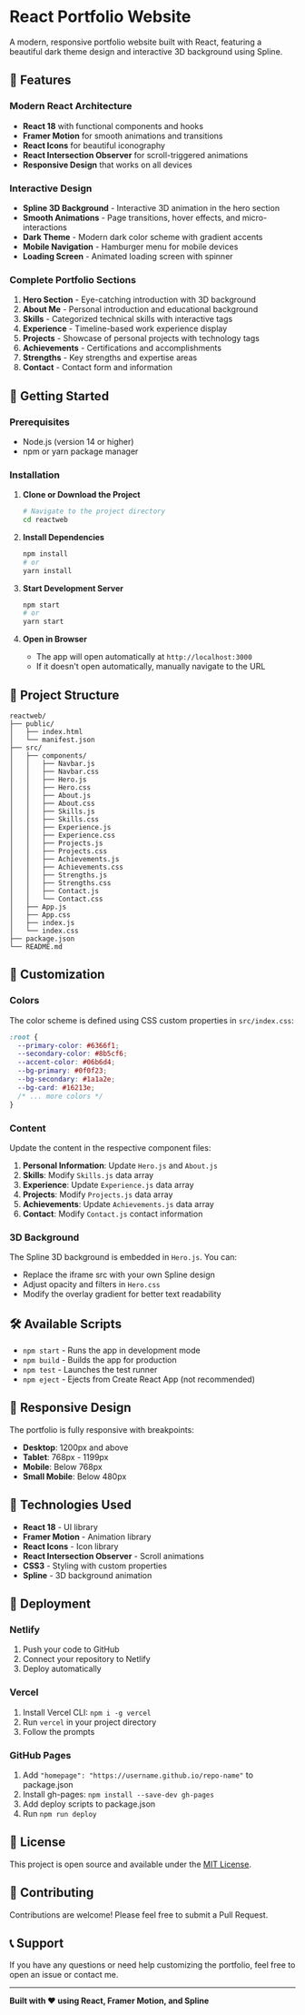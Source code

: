 # React Portfolio Website

A modern, responsive portfolio website built with React, featuring a beautiful dark theme design and interactive 3D background using Spline.

## 🌟 Features

### **Modern React Architecture**
- **React 18** with functional components and hooks
- **Framer Motion** for smooth animations and transitions
- **React Icons** for beautiful iconography
- **React Intersection Observer** for scroll-triggered animations
- **Responsive Design** that works on all devices

### **Interactive Design**
- **Spline 3D Background** - Interactive 3D animation in the hero section
- **Smooth Animations** - Page transitions, hover effects, and micro-interactions
- **Dark Theme** - Modern dark color scheme with gradient accents
- **Mobile Navigation** - Hamburger menu for mobile devices
- **Loading Screen** - Animated loading screen with spinner

### **Complete Portfolio Sections**
1. **Hero Section** - Eye-catching introduction with 3D background
2. **About Me** - Personal introduction and educational background
3. **Skills** - Categorized technical skills with interactive tags
4. **Experience** - Timeline-based work experience display
5. **Projects** - Showcase of personal projects with technology tags
6. **Achievements** - Certifications and accomplishments
7. **Strengths** - Key strengths and expertise areas
8. **Contact** - Contact form and information

## 🚀 Getting Started

### Prerequisites
- Node.js (version 14 or higher)
- npm or yarn package manager

### Installation

1. **Clone or Download the Project**
   ```bash
   # Navigate to the project directory
   cd reactweb
   ```

2. **Install Dependencies**
   ```bash
   npm install
   # or
   yarn install
   ```

3. **Start Development Server**
   ```bash
   npm start
   # or
   yarn start
   ```

4. **Open in Browser**
   - The app will open automatically at `http://localhost:3000`
   - If it doesn't open automatically, manually navigate to the URL

## 📁 Project Structure

```
reactweb/
├── public/
│   ├── index.html
│   └── manifest.json
├── src/
│   ├── components/
│   │   ├── Navbar.js
│   │   ├── Navbar.css
│   │   ├── Hero.js
│   │   ├── Hero.css
│   │   ├── About.js
│   │   ├── About.css
│   │   ├── Skills.js
│   │   ├── Skills.css
│   │   ├── Experience.js
│   │   ├── Experience.css
│   │   ├── Projects.js
│   │   ├── Projects.css
│   │   ├── Achievements.js
│   │   ├── Achievements.css
│   │   ├── Strengths.js
│   │   ├── Strengths.css
│   │   ├── Contact.js
│   │   └── Contact.css
│   ├── App.js
│   ├── App.css
│   ├── index.js
│   └── index.css
├── package.json
└── README.md
```

## 🎨 Customization

### **Colors**
The color scheme is defined using CSS custom properties in `src/index.css`:

```css
:root {
  --primary-color: #6366f1;
  --secondary-color: #8b5cf6;
  --accent-color: #06b6d4;
  --bg-primary: #0f0f23;
  --bg-secondary: #1a1a2e;
  --bg-card: #16213e;
  /* ... more colors */
}
```

### **Content**
Update the content in the respective component files:

1. **Personal Information**: Update `Hero.js` and `About.js`
2. **Skills**: Modify `Skills.js` data array
3. **Experience**: Update `Experience.js` data array
4. **Projects**: Modify `Projects.js` data array
5. **Achievements**: Update `Achievements.js` data array
6. **Contact**: Modify `Contact.js` contact information

### **3D Background**
The Spline 3D background is embedded in `Hero.js`. You can:
- Replace the iframe src with your own Spline design
- Adjust opacity and filters in `Hero.css`
- Modify the overlay gradient for better text readability

## 🛠️ Available Scripts

- `npm start` - Runs the app in development mode
- `npm build` - Builds the app for production
- `npm test` - Launches the test runner
- `npm eject` - Ejects from Create React App (not recommended)

## 📱 Responsive Design

The portfolio is fully responsive with breakpoints:
- **Desktop**: 1200px and above
- **Tablet**: 768px - 1199px
- **Mobile**: Below 768px
- **Small Mobile**: Below 480px

## 🔧 Technologies Used

- **React 18** - UI library
- **Framer Motion** - Animation library
- **React Icons** - Icon library
- **React Intersection Observer** - Scroll animations
- **CSS3** - Styling with custom properties
- **Spline** - 3D background animation

## 🚀 Deployment

### **Netlify**
1. Push your code to GitHub
2. Connect your repository to Netlify
3. Deploy automatically

### **Vercel**
1. Install Vercel CLI: `npm i -g vercel`
2. Run `vercel` in your project directory
3. Follow the prompts

### **GitHub Pages**
1. Add `"homepage": "https://username.github.io/repo-name"` to package.json
2. Install gh-pages: `npm install --save-dev gh-pages`
3. Add deploy scripts to package.json
4. Run `npm run deploy`

## 📝 License

This project is open source and available under the [MIT License](LICENSE).

## 🤝 Contributing

Contributions are welcome! Please feel free to submit a Pull Request.

## 📞 Support

If you have any questions or need help customizing the portfolio, feel free to open an issue or contact me.

---

**Built with ❤️ using React, Framer Motion, and Spline** 